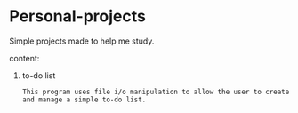 # Personal-projects
Simple projects made to help me study.

content:
1) to-do list

       This program uses file i/o manipulation to allow the user to create and manage a simple to-do list.
